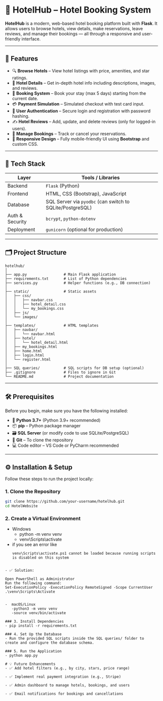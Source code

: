 # 🏨 HotelHub – Hotel Booking System


**HotelHub** is a modern, web-based hotel booking platform built with **Flask**. It allows users to browse hotels, view details, make reservations, leave reviews, and manage their bookings — all through a responsive and user-friendly interface.

---

## 🚀 Features

- 🔍 **Browse Hotels** – View hotel listings with price, amenities, and star ratings.  
- 🏨 **Hotel Details** – Get in-depth hotel info including descriptions, images, and reviews.  
- 📅 **Booking System** – Book your stay (max 5 days) starting from the current date.  
- 💳 **Payment Simulation** – Simulated checkout with test card input.  
- 🔐 **User Authentication** – Secure login and registration with password hashing.  
- ✍️ **Hotel Reviews** – Add, update, and delete reviews (only for logged-in users).  
- 📂 **Manage Bookings** – Track or cancel your reservations.  
- 📱 **Responsive Design** – Fully mobile-friendly UI using **Bootstrap** and custom CSS.

---

## 🧰 Tech Stack

| Layer         | Tools / Libraries                     |
|---------------|----------------------------------------|
| Backend       | `Flask` (Python)                       |
| Frontend      | HTML, CSS (Bootstrap), JavaScript      |
| Database      | SQL Server via `pyodbc` (can switch to SQLite/PostgreSQL) |
| Auth & Security | `bcrypt`, `python-dotenv`            |
| Deployment    | `gunicorn` (optional for production)   |

---

## 🗂 Project Structure
```
hotelhub/
│
├── app.py                 # Main Flask application
├── requirements.txt       # List of Python dependencies
├── services.py            # Helper functions (e.g., DB connection)
│
├── static/                # Static assets
│   ├── css/
│   │   ├── navbar.css
│   │   ├── hotel_detail.css
│   │   └── my_bookings.css
│   ├── js/
│   └── images/
│
├── templates/             # HTML templates
│   ├── navbar/
│   │   └── navbar.html
│   ├── hotel/
│   │   └── hotel_detail.html
│   ├── my_bookings.html
│   ├── home.html
│   ├── login.html
│   └── register.html
│
├── SQL queries/           # SQL scripts for DB setup (optional)
├── .gitignore             # Files to ignore in Git
└── README.md              # Project documentation

```

---

## 🛠 Prerequisites

Before you begin, make sure you have the following installed:

- 🐍 **Python 3.7+** (Python 3.9+ recommended)
- 📦 **pip** – Python package manager
- 🗃 **SQL Server** (or modify code to use SQLite/PostgreSQL)
- 🧪 **Git** – To clone the repository
- 💻 Code editor – VS Code or PyCharm recommended

---

## ⚙️ Installation & Setup

Follow these steps to run the project locally:

### 1. Clone the Repository

```bash
git clone https://github.com/your-username/hotelhub.git
cd HotelWebsite
```
### 2. Create a Virtual Environment

   - Windows
     - python -m venv venv
     - venv\Scripts\activate
   - if you see an error like
     ```
     venv\Scripts\activate.ps1 cannot be loaded because running scripts is disabled on this system

     
    - ✅ Solution:

    Open PowerShell as Administrator
    Run the following command:
    Set-ExecutionPolicy -ExecutionPolicy RemoteSigned -Scope CurrentUser
    .\venv\Scripts\Activate
   ```

  -  macOS/Linux
      -python3 -m venv venv
      -source venv/bin/activate
   
### 3. Install Dependencies
- pip install -r requirements.txt

### 4. Set Up the Database
- Run the provided SQL scripts inside the SQL queries/ folder to create and configure the database schema.

### 5. Run the Application
- python app.py

# 💡 Future Enhancements
- ✅ Add hotel filters (e.g., by city, stars, price range)

- ✅ Implement real payment integration (e.g., Stripe)

- ✅ Admin dashboard to manage hotels, bookings, and users

- ✅ Email notifications for bookings and cancellations



